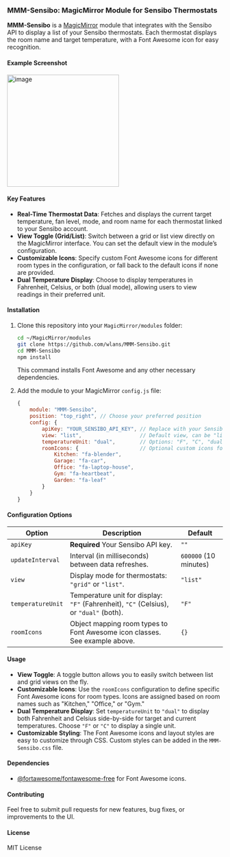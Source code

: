 ### MMM-Sensibo: MagicMirror Module for Sensibo Thermostats

**MMM-Sensibo** is a [MagicMirror](https://github.com/MichMich/MagicMirror) module that integrates with the Sensibo API to display a list of your Sensibo thermostats. Each thermostat displays the room name and target temperature, with a Font Awesome icon for easy recognition.

#### Example Screenshot
<img width="261" alt="image" src="https://github.com/user-attachments/assets/437a5e70-85ce-45af-9fcc-f17ce7e5de38">


#### Key Features
- **Real-Time Thermostat Data**: Fetches and displays the current target temperature, fan level, mode, and room name for each thermostat linked to your Sensibo account.
- **View Toggle (Grid/List)**: Switch between a grid or list view directly on the MagicMirror interface. You can set the default view in the module’s configuration.
- **Customizable Icons**: Specify custom Font Awesome icons for different room types in the configuration, or fall back to the default icons if none are provided.
- **Dual Temperature Display**: Choose to display temperatures in Fahrenheit, Celsius, or both (dual mode), allowing users to view readings in their preferred unit.

#### Installation

1. Clone this repository into your `MagicMirror/modules` folder:

   ```bash
   cd ~/MagicMirror/modules
   git clone https://github.com/wlans/MMM-Sensibo.git
   cd MMM-Sensibo
   npm install
   ```

   This command installs Font Awesome and any other necessary dependencies.

2. Add the module to your MagicMirror `config.js` file:

   ```javascript
   {
       module: "MMM-Sensibo",
       position: "top_right", // Choose your preferred position
       config: {
           apiKey: "YOUR_SENSIBO_API_KEY", // Replace with your Sensibo API key
           view: "list",                   // Default view, can be "list" or "grid"
           temperatureUnit: "dual",        // Options: "F", "C", "dual" to show both Fahrenheit and Celsius
           roomIcons: {                    // Optional custom icons for room types
               Kitchen: "fa-blender",
               Garage: "fa-car",
               Office: "fa-laptop-house",
               Gym: "fa-heartbeat",
               Garden: "fa-leaf"
           }
       }
   }
   ```

#### Configuration Options

| Option             | Description                                                                 | Default       |
|--------------------|-----------------------------------------------------------------------------|---------------|
| `apiKey`           | **Required** Your Sensibo API key.                                          | `""`          |
| `updateInterval`   | Interval (in milliseconds) between data refreshes.                          | `600000` (10 minutes) |
| `view`             | Display mode for thermostats: `"grid"` or `"list"`.                         | `"list"`      |
| `temperatureUnit`  | Temperature unit for display: `"F"` (Fahrenheit), `"C"` (Celsius), or `"dual"` (both). | `"F"` |
| `roomIcons`        | Object mapping room types to Font Awesome icon classes. See example above.  | `{}`          |

#### Usage
- **View Toggle**: A toggle button allows you to easily switch between list and grid views on the fly.
- **Customizable Icons**: Use the `roomIcons` configuration to define specific Font Awesome icons for room types. Icons are assigned based on room names such as "Kitchen," "Office," or "Gym."
- **Dual Temperature Display**: Set `temperatureUnit` to `"dual"` to display both Fahrenheit and Celsius side-by-side for target and current temperatures. Choose `"F"` or `"C"` to display a single unit.
- **Customizable Styling**: The Font Awesome icons and layout styles are easy to customize through CSS. Custom styles can be added in the `MMM-Sensibo.css` file.

#### Dependencies
- [@fortawesome/fontawesome-free](https://fontawesome.com) for Font Awesome icons.


#### Contributing
Feel free to submit pull requests for new features, bug fixes, or improvements to the UI.

#### License

MIT License
